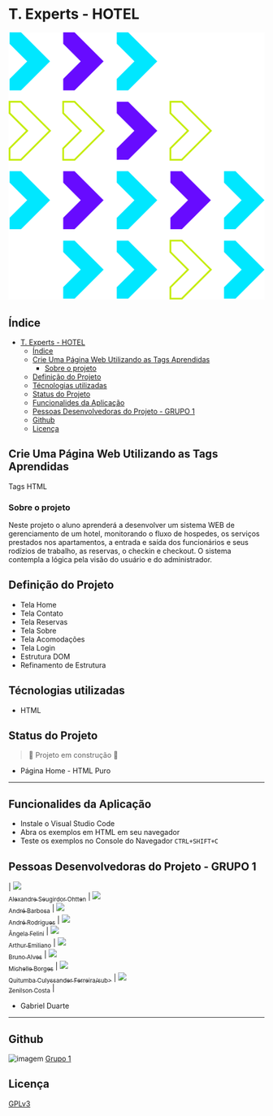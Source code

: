 # T. Experts - HOTEL

![Imagem](images/logoTex.png)

## Índice

- [T. Experts - HOTEL](#t-experts---hotel)
  - [Índice](#índice)
  - [Crie Uma Página Web Utilizando as Tags Aprendidas](#crie-uma-página-web-utilizando-as-tags-aprendidas)
    - [Sobre o projeto](#sobre-o-projeto)
  - [Definição do Projeto](#definição-do-projeto)
  - [Técnologias utilizadas](#técnologias-utilizadas)
  - [Status do Projeto](#status-do-projeto)
  - [Funcionalides da Aplicação](#funcionalides-da-aplicação)
  - [Pessoas Desenvolvedoras do Projeto - GRUPO 1](#pessoas-desenvolvedoras-do-projeto---grupo-1)
  - [Github](#github)
  - [Licença](#licença)

## Crie Uma Página Web Utilizando as Tags Aprendidas

Tags HTML

### Sobre o projeto

Neste projeto o aluno aprenderá a desenvolver um sistema WEB de gerenciamento de um hotel, monitorando o fluxo de hospedes, os serviços prestados nos apartamentos, a entrada e saída dos funcionários e seus rodízios de trabalho, as reservas, o checkin e checkout. O sistema contempla a lógica pela visão do usuário e do administrador.

## Definição do Projeto

- Tela Home
- Tela Contato
- Tela Reservas
- Tela Sobre
- Tela Acomodações
- Tela Login
- Estrutura DOM
- Refinamento de Estrutura

## Técnologias utilizadas

- HTML

## Status do Projeto

> :construction: Projeto em construção :construction:

- Página Home - HTML Puro

---

## Funcionalides da Aplicação

- Instale o Visual Studio Code
- Abra os exemplos em HTML em seu navegador
- Teste os exemplos no Console do Navegador `CTRL+SHIFT+C`

## Pessoas Desenvolvedoras do Projeto - GRUPO 1

| [<img src="https://avatars.githubusercontent.com/u/10383832?v=4" width=115><br><sub>Alexandre Seugirdor Ohtten</sub>](https://github.com/ohtten) | 
  [<img src="https://avatars.githubusercontent.com/u/117115177?v=4" width=115><br><sub>André Barbosa</sub>](https://github.com/andrebarbosatech) | [<img src="hhttps://avatars.githubusercontent.com/u/115587292?v=4" width=115><br><sub>André Rodrigues</sub>](https://github.com/alsrodriguesbr) | [<img src="https://avatars.githubusercontent.com/u/99025849?v=4" width=115><br><sub>Ângela Felini</sub>](https://github.com/angelafelini) | [<img src="https://avatars.githubusercontent.com/u/116170868?v=4" width=115><br><sub>Arthur Emiliano</sub>](https://github.com/Arthuremiliano) | [<img src="https://avatars.githubusercontent.com/u/104469512?v=4" width=115><br><sub>Bruno Alves</sub>](https://github.com/brunonnalves) | [<img src="https://avatars.githubusercontent.com/u/102254707?v=4" width=115><br><sub>Michelle Borges</sub>](https://github.com/Mikallina) | [<img src="https://avatars.githubusercontent.com/u/26072777?v=4" width=115><br><sub>Quitumba Culyssander Ferreira/sub>](https://github.com/culyssander) | [<img src="https://avatars.githubusercontent.com/u/99926147?v=4" width=115><br><sub>Zenilson Costa</sub>](https://github.com/Znilcosta) |

- Gabriel Duarte

---

## Github

![imagem](https://img.shields.io/github/forks/Mikallina/hotelg1?style=social) [Grupo 1](https://github.com/TExpertsG1/hotelg1)

## Licença

[GPLv3](https://choosealicense.com/licenses/gpl-3.0/)
